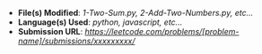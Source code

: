 [//]: # "Pull Request Template"
[//]: # "Replace the placeholder values in the template below"

- **File(s) Modified**: _1-Two-Sum.py, 2-Add-Two-Numbers.py, etc..._
- **Language(s) Used**: _python, javascript, etc..._
- **Submission URL**: _https://leetcode.com/problems/[problem-name]/submissions/xxxxxxxxx/_

[//]: # "Getting the Submission URL"
[//]: # "Go to the leetcode [`Submissions tab`](https://user-images.githubusercontent.com/71089234/180188604-b1ecaf90-bf27-4fd6-a559-5567aebf8930.png)"
[//]: # "and [click on the `Accepted` status of your submission.](https://user-images.githubusercontent.com/71089234/180189321-1a48c33f-aa65-4b29-8aaa-685f4f5f8c9e.png)]"
[//]: # "Finally copy the URL from the nav bar, it should look like https://leetcode.com/problems/[problem-name]/submissions/xxxxxxxxx/"

